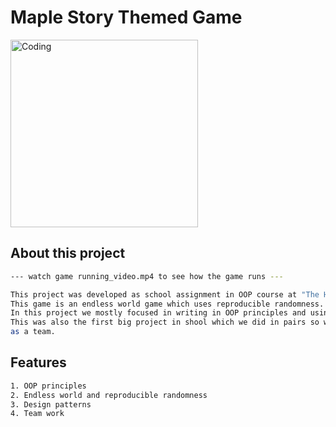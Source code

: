 # Maple Story Themed Game

<img align="center" alt="Coding" src="running_video.gif" height="300">

##  About this project
```bash
--- watch game running_video.mp4 to see how the game runs ---

This project was developed as school assignment in OOP course at "The Hebrew University of Jerusalem".
This game is an endless world game which uses reproducible randomness.
In this project we mostly focused in writing in OOP principles and using design pattrens.
This was also the first big project in shool which we did in pairs so we also tried to learn how to work 
as a team.
```

##  Features
```bash
1. OOP principles
2. Endless world and reproducible randomness
3. Design patterns
4. Team work
```


